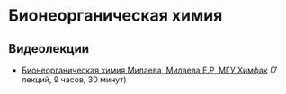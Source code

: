 # Бионеорганическая химия

## Видеолекции

* [Бионеорганическая химия Милаева, Милаева Е.Р, МГУ Химфак](https://teach-in.ru/course/bioneorganch) (7 лекций, 9 часов, 30 минут)

